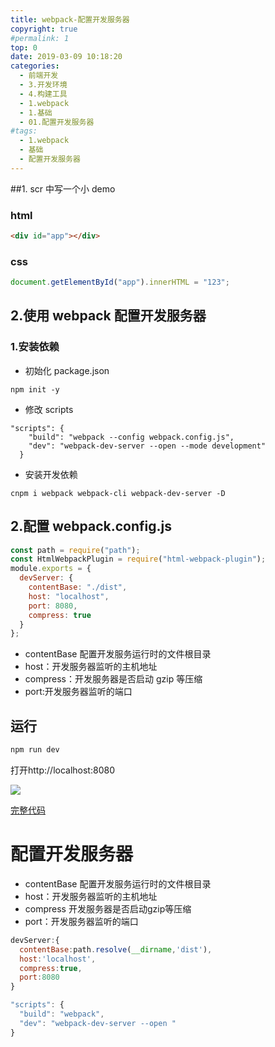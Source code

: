 ```yaml
---
title: webpack-配置开发服务器
copyright: true
#permalink: 1
top: 0
date: 2019-03-09 10:18:20
categories:
  - 前端开发
  - 3.开发环境
  - 4.构建工具
  - 1.webpack
  - 1.基础
  - 01.配置开发服务器
#tags:
  - 1.webpack
  - 基础
  - 配置开发服务器
---
```


##1. scr 中写一个小 demo

### html

```html
<div id="app"></div>
```

### css

```js
document.getElementById("app").innerHTML = "123";
```

## 2.使用 webpack 配置开发服务器

### 1.安装依赖

- 初始化 package.json

```
npm init -y
```

- 修改 scripts

```
"scripts": {
    "build": "webpack --config webpack.config.js",
    "dev": "webpack-dev-server --open --mode development"
  }
```

- 安装开发依赖

```
cnpm i webpack webpack-cli webpack-dev-server -D
```

## 2.配置 webpack.config.js

```js
const path = require("path");
const HtmlWebpackPlugin = require("html-webpack-plugin");
module.exports = {
  devServer: {
    contentBase: "./dist",
    host: "localhost",
    port: 8080,
    compress: true
  }
};
```

- contentBase 配置开发服务运行时的文件根目录
- host：开发服务器监听的主机地址
- compress：开发服务器是否启动 gzip 等压缩
- port:开发服务器监听的端口

## 运行

```js
npm run dev
```

打开http://localhost:8080

![](https://zhoubichuan.github.io/Note-Frontend/3.dev/3.scaffolding/1.webpack/1.base/1.server)

[完整代码](https://github.com/zhoubichuan/frontend-note/tree/master/3.dev/3.scaffolding/1.webpack/1.base/1.server)

# 配置开发服务器
- contentBase 配置开发服务运行时的文件根目录
- host：开发服务器监听的主机地址
- compress 开发服务器是否启动gzip等压缩
- port：开发服务器监听的端口
```js
devServer:{
  contentBase:path.resolve(__dirname,'dist'),
  host:'localhost',
  compress:true,
  port:8080
}
```
```js
"scripts": {
  "build": "webpack",
  "dev": "webpack-dev-server --open "
}
```